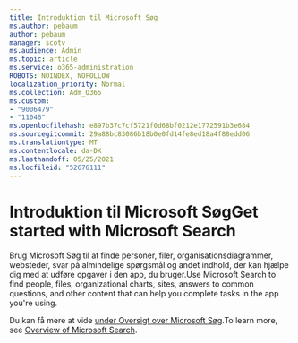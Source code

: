 ```yaml
---
title: Introduktion til Microsoft Søg
ms.author: pebaum
author: pebaum
manager: scotv
ms.audience: Admin
ms.topic: article
ms.service: o365-administration
ROBOTS: NOINDEX, NOFOLLOW
localization_priority: Normal
ms.collection: Adm_O365
ms.custom:
- "9006479"
- "11046"
ms.openlocfilehash: e897b37c7cf5721f0d68bf0212e1772591b3e684
ms.sourcegitcommit: 29a88bc83086b18b0e0fd14fe8ed18a4f88edd06
ms.translationtype: MT
ms.contentlocale: da-DK
ms.lasthandoff: 05/25/2021
ms.locfileid: "52676111"
---
```

# <a name="get-started-with-microsoft-search"></a><span data-ttu-id="e93e6-102">Introduktion til Microsoft Søg</span><span class="sxs-lookup"><span data-stu-id="e93e6-102">Get started with Microsoft Search</span></span>

<span data-ttu-id="e93e6-103">Brug Microsoft Søg til at finde personer, filer, organisationsdiagrammer, websteder, svar på almindelige spørgsmål og andet indhold, der kan hjælpe dig med at udføre opgaver i den app, du bruger.</span><span class="sxs-lookup"><span data-stu-id="e93e6-103">Use Microsoft Search to find people, files, organizational charts, sites, answers to common questions, and other content that can help you complete tasks in the app you're using.</span></span>

<span data-ttu-id="e93e6-104">Du kan få mere at vide [under Oversigt over Microsoft Søg](https://go.microsoft.com/fwlink/?linkid=2157644).</span><span class="sxs-lookup"><span data-stu-id="e93e6-104">To learn more, see [Overview of Microsoft Search](https://go.microsoft.com/fwlink/?linkid=2157644).</span></span>
